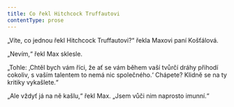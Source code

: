```yaml
---
title: Co řekl Hitchcock Truffautovi
contentType: prose
---
```


„Víte, co jednou řekl Hitchcock Truffautovi?“ řekla Maxovi paní Košťálová.

„Nevím,“ řekl Max sklesle.

„Tohle: ‚Chtěl bych vám říci, že ať se vám během vaší tvůrčí dráhy přihodí cokoliv, s vaším talentem to nemá nic společného.‘ Chápete? Klidně se na ty kritiky vykašlete.“

„Ale vždyť já na ně kašlu,“ řekl Max. „Jsem vůči nim naprosto imunní.“
